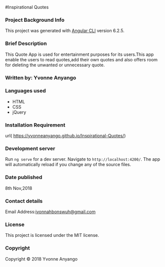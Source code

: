 #Inspirational Quotes

### Project Background Info
This project was generated with [Angular CLI](https://github.com/angular/angular-cli) version 6.2.5.

### Brief Description

This Quote App is used for entertainment purposes for its users.This app enable the users to read quotes,add their own quotes and also offers room for deleting the unwanted or unnecessary quote.

### Written by: Yvonne Anyango

### Languages used

 * HTML
 * CSS
 * jQuery

### Installation Requirement

url( https://yvonneanyango.github.io/Inspirational-Quotes/)

### Development server

Run `ng serve` for a dev server. Navigate to `http://localhost:4200/`. The app will automatically reload if you change any of the source files.

### Date published

8th Nov,2018

### Contact details

Email Address:ivonnahbonswuh@gmail.com

### License

This project is licensed under the MIT license.

### Copyright

Copyright © 2018 Yvonne Anyango
